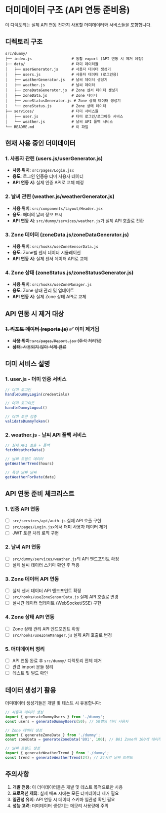 # 더미데이터 구조 (API 연동 준비용)

이 디렉토리는 실제 API 연동 전까지 사용할 더미데이터와 서비스들을 포함합니다.

## 디렉토리 구조

```
src/dummy/
├── index.js                  # 통합 export (API 연동 시 제거 예정)
├── data/                     # 더미 데이터들
│   ├── userGenerator.js      # 사용자 데이터 생성기
│   ├── users.js              # 사용자 데이터 (로그인용)
│   ├── weatherGenerator.js   # 날씨 데이터 생성기
│   ├── weather.js            # 날씨 데이터
│   ├── zoneDataGenerator.js  # Zone 센서 데이터 생성기
│   ├── zoneData.js           # Zone 데이터
│   ├── zoneStatusGenerator.js # Zone 상태 데이터 생성기
│   └── zoneStatus.js         # Zone 상태 데이터
├── services/                 # 더미 서비스들
│   ├── user.js               # 더미 로그인/로그아웃 서비스
│   └── weather.js            # 날씨 API 폴백 서비스
└── README.md                 # 이 파일
```

## 현재 사용 중인 더미데이터

### 1. 사용자 관련 (users.js/userGenerator.js)
- **사용 위치**: `src/pages/Login.jsx`
- **용도**: 로그인 인증용 더미 사용자 데이터
- **API 연동 시**: 실제 인증 API로 교체 예정

### 2. 날씨 관련 (weather.js/weatherGenerator.js)
- **사용 위치**: `src/components/layout/Header.jsx`
- **용도**: 헤더의 날씨 정보 표시
- **API 연동 시**: `src/dummy/services/weather.js`가 실제 API 호출로 전환

### 3. Zone 데이터 (zoneData.js/zoneDataGenerator.js)
- **사용 위치**: `src/hooks/useZoneSensorData.js`
- **용도**: Zone별 센서 데이터 시뮬레이션
- **API 연동 시**: 실제 센서 데이터 API로 교체

### 4. Zone 상태 (zoneStatus.js/zoneStatusGenerator.js)
- **사용 위치**: `src/hooks/useZoneManager.js`
- **용도**: Zone 상태 관리 및 업데이트
- **API 연동 시**: 실제 Zone 상태 API로 교체

## API 연동 시 제거 대상

### ~~1. 리포트 데이터 (reports.js)~~ ✅ 이미 제거됨
- ~~**사용 위치**: `src/pages/Report.jsx` (주석 처리됨)~~
- ~~**상태**: 사용되지 않아 삭제 완료~~

## 더미 서비스 설명

### 1. user.js - 더미 인증 서비스
```javascript
// 더미 로그인
handleDummyLogin(credentials)

// 더미 로그아웃
handleDummyLogout()

// 더미 토큰 검증
validateDummyToken()
```

### 2. weather.js - 날씨 API 폴백 서비스
```javascript
// 실제 API 호출 + 폴백
fetchWeatherData()

// 날씨 트렌드 데이터
getWeatherTrend(hours)

// 특정 날짜 날씨
getWeatherForDate(date)
```

## API 연동 준비 체크리스트

### 1. 인증 API 연동
- [ ] `src/services/api/auth.js` 실제 API 호출 구현
- [ ] `src/pages/Login.jsx`에서 더미 사용자 데이터 제거
- [ ] JWT 토큰 처리 로직 구현

### 2. 날씨 API 연동
- [ ] `src/dummy/services/weather.js`의 API 엔드포인트 확정
- [ ] 실제 날씨 데이터 스키마 확인 후 적용

### 3. Zone 데이터 API 연동
- [ ] 실제 센서 데이터 API 엔드포인트 확정
- [ ] `src/hooks/useZoneSensorData.js` 실제 API 호출로 변경
- [ ] 실시간 데이터 업데이트 (WebSocket/SSE) 구현

### 4. Zone 상태 API 연동
- [ ] Zone 상태 관리 API 엔드포인트 확정
- [ ] `src/hooks/useZoneManager.js` 실제 API 호출로 변경

### 5. 더미데이터 정리
- [ ] API 연동 완료 후 `src/dummy/` 디렉토리 전체 제거
- [ ] 관련 import 문들 정리
- [ ] 테스트 및 빌드 확인

## 데이터 생성기 활용

더미데이터 생성기들은 개발 및 테스트 시 유용합니다:

```javascript
// 사용자 데이터 생성
import { generateDummyUsers } from './dummy';
const users = generateDummyUsers(50); // 50명의 더미 사용자

// Zone 데이터 생성
import { generateZoneData } from './dummy';
const zoneData = generateZoneData('B01', 100); // B01 Zone의 100개 데이터

// 날씨 트렌드 생성
import { generateWeatherTrend } from './dummy';
const trend = generateWeatherTrend(24); // 24시간 날씨 트렌드
```

## 주의사항

1. **개발 전용**: 이 더미데이터들은 개발 및 테스트 목적으로만 사용
2. **프로덕션 제외**: 실제 배포 시에는 모든 더미데이터 제거 필요
3. **일관성 유지**: API 연동 시 데이터 스키마 일관성 확인 필요
4. **성능 고려**: 더미데이터 생성기는 메모리 사용량에 주의
